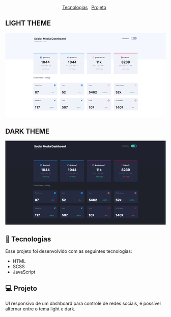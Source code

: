 <p align="center">
  <a href="#-tecnologias">Tecnologias</a>&nbsp;&nbsp;
  <a href="#-projeto">Projeto</a>&nbsp;&nbsp;
</p>

<h2>LIGHT THEME</h2>
<img src=".github/light-theme.png">

<h2>DARK THEME</h2>
<img src=".github/dark-theme.png">

<br>

## 🚀 Tecnologias

Esse projeto foi desenvolvido com as seguintes tecnologias:

- HTML
- SCSS
- JavaScript

## 💻 Projeto

UI responsivo de um dashboard para controle de redes sociais, é possível alternar entre o tema light e dark.